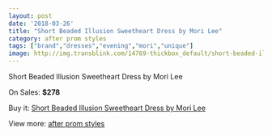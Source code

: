 ```yaml
---
layout: post
date: '2018-03-26'
title: "Short Beaded Illusion Sweetheart Dress by Mori Lee"
category: after prom styles
tags: ["brand","dresses","evening","mori","unique"]
image: http://img.transblink.com/14769-thickbox_default/short-beaded-illusion-sweetheart-dress-by-mori-lee.jpg
---
```

Short Beaded Illusion Sweetheart Dress by Mori Lee

On Sales: **$278**
<a href="https://www.transblink.com/en/after-prom-styles/4715-short-beaded-illusion-sweetheart-dress-by-mori-lee.html"><amp-img layout="responsive" width="600" height="600" src="//img.transblink.com/14769-thickbox_default/short-beaded-illusion-sweetheart-dress-by-mori-lee.jpg" alt="Short Beaded Illusion Sweetheart Dress by Mori Lee 0" /></a>
<a href="https://www.transblink.com/en/after-prom-styles/4715-short-beaded-illusion-sweetheart-dress-by-mori-lee.html"><amp-img layout="responsive" width="600" height="600" src="//img.transblink.com/14771-thickbox_default/short-beaded-illusion-sweetheart-dress-by-mori-lee.jpg" alt="Short Beaded Illusion Sweetheart Dress by Mori Lee 1" /></a>
<a href="https://www.transblink.com/en/after-prom-styles/4715-short-beaded-illusion-sweetheart-dress-by-mori-lee.html"><amp-img layout="responsive" width="600" height="600" src="//img.transblink.com/14770-thickbox_default/short-beaded-illusion-sweetheart-dress-by-mori-lee.jpg" alt="Short Beaded Illusion Sweetheart Dress by Mori Lee 2" /></a>

Buy it: [Short Beaded Illusion Sweetheart Dress by Mori Lee](https://www.transblink.com/en/after-prom-styles/4715-short-beaded-illusion-sweetheart-dress-by-mori-lee.html "Short Beaded Illusion Sweetheart Dress by Mori Lee")

View more: [after prom styles](https://www.transblink.com/en/55-after-prom-styles "after prom styles")